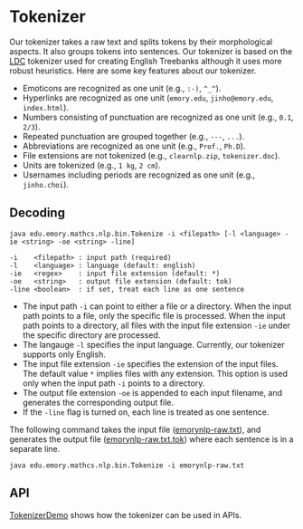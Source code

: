 # Tokenizer

Our tokenizer takes a raw text and splits tokens by their morphological aspects. It also groups tokens into sentences. Our tokenizer is based on the [LDC](https://www.ldc.upenn.edu/) tokenizer used for creating English Treebanks although it uses more robust heuristics. Here are some key features about our tokenizer.

* Emoticons are recognized as one unit (e.g., `:-)`, `^_^`).
* Hyperlinks are recognized as one unit (`emory.edu`, `jinho@emory.edu`, `index.html`).
* Numbers consisting of punctuation are recognized as one unit (e.g., `0.1`, `2/3`).
* Repeated punctuation are grouped together (e.g., `---`, `...`).
* Abbreviations are recognized as one unit (e.g., `Prof.`, `Ph.D`).
* File extensions are not tokenized (e.g., `clearnlp.zip`, `tokenizer.doc`).
* Units are tokenized (e.g., `1 kg`, `2 cm`).
* Usernames including periods are recognized as one unit (e.g., `jinho.choi`).


## Decoding

```
java edu.emory.mathcs.nlp.bin.Tokenize -i <filepath> [-l <language> -ie <string> -oe <string> -line]

-i    <filepath> : input path (required)
-l    <language> : language (default: english)
-ie   <regex>    : input file extension (default: *)
-oe   <string>   : output file extension (default: tok)
-line <boolean>  : if set, treat each line as one sentence
```
	 
* The input path `-i` can point to either a file or a directory. When the input path points to a file, only the specific file is processed. When the input path points to a directory, all files with the input file extension `-ie` under the specific directory are processed.
* The langauge `-l` specifies the input language. Currently, our tokenizer supports only English.
* The input file extension `-ie` specifies the extension of the input files. The default value `*` implies files with any extension. This option is used only when the input path `-i` points to a directory.
* The output file extension `-oe` is appended to each input filename, and generates the corresponding output file.
* If the `-line` flag is turned on, each line is treated as one sentence.


The following command takes the input file ([emorynlp-raw.txt](src/test/resources/emorynlp-raw.txt)), and generates the output file ([emorynlp-raw.txt.tok](src/test/resources/emorynlp-raw.txt.tok)) where each sentence is in a separate line.

```
java edu.emory.mathcs.nlp.bin.Tokenize -i emorynlp-raw.txt
```

## API

[TokenizerDemo](src/test/java/edu/emory/mathcs/nlp/tokenizer/TokenizerDemo.java) shows how the tokenizer can be used in APIs.